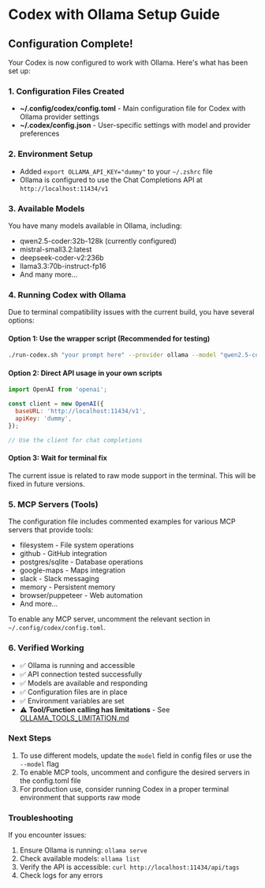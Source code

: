 # Codex with Ollama Setup Guide

## Configuration Complete!

Your Codex is now configured to work with Ollama. Here's what has been set up:

### 1. Configuration Files Created

- **~/.config/codex/config.toml** - Main configuration file for Codex with Ollama provider settings
- **~/.codex/config.json** - User-specific settings with model and provider preferences

### 2. Environment Setup

- Added `export OLLAMA_API_KEY="dummy"` to your `~/.zshrc` file
- Ollama is configured to use the Chat Completions API at `http://localhost:11434/v1`

### 3. Available Models

You have many models available in Ollama, including:
- qwen2.5-coder:32b-128k (currently configured)
- mistral-small3.2:latest
- deepseek-coder-v2:236b
- llama3.3:70b-instruct-fp16
- And many more...

### 4. Running Codex with Ollama

Due to terminal compatibility issues with the current build, you have several options:

#### Option 1: Use the wrapper script (Recommended for testing)
```bash
./run-codex.sh "your prompt here" --provider ollama --model "qwen2.5-coder:32b-128k"
```

#### Option 2: Direct API usage in your own scripts
```javascript
import OpenAI from 'openai';

const client = new OpenAI({
  baseURL: 'http://localhost:11434/v1',
  apiKey: 'dummy',
});

// Use the client for chat completions
```

#### Option 3: Wait for terminal fix
The current issue is related to raw mode support in the terminal. This will be fixed in future versions.

### 5. MCP Servers (Tools)

The configuration file includes commented examples for various MCP servers that provide tools:
- filesystem - File system operations
- github - GitHub integration
- postgres/sqlite - Database operations
- google-maps - Maps integration
- slack - Slack messaging
- memory - Persistent memory
- browser/puppeteer - Web automation
- And more...

To enable any MCP server, uncomment the relevant section in `~/.config/codex/config.toml`.

### 6. Verified Working

- ✅ Ollama is running and accessible
- ✅ API connection tested successfully
- ✅ Models are available and responding
- ✅ Configuration files are in place
- ✅ Environment variables are set
- ⚠️  **Tool/Function calling has limitations** - See [OLLAMA_TOOLS_LIMITATION.md](./OLLAMA_TOOLS_LIMITATION.md)

### Next Steps

1. To use different models, update the `model` field in config files or use the `--model` flag
2. To enable MCP tools, uncomment and configure the desired servers in the config.toml file
3. For production use, consider running Codex in a proper terminal environment that supports raw mode

### Troubleshooting

If you encounter issues:
1. Ensure Ollama is running: `ollama serve`
2. Check available models: `ollama list`
3. Verify the API is accessible: `curl http://localhost:11434/api/tags`
4. Check logs for any errors